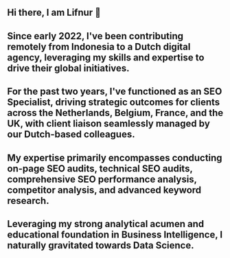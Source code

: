 ## Hi there, I am Lifnur 👋
## Since early 2022, I've been contributing remotely from Indonesia to a Dutch digital agency, leveraging my skills and expertise to drive their global initiatives.

## For the past two years, I've functioned as an SEO Specialist, driving strategic outcomes for clients across the Netherlands, Belgium, France, and the UK, with client liaison seamlessly managed by our Dutch-based colleagues.
## My expertise primarily encompasses conducting on-page SEO audits, technical SEO audits, comprehensive SEO performance analysis, competitor analysis, and advanced keyword research.

## Leveraging my strong analytical acumen and educational foundation in Business Intelligence, I naturally gravitated towards Data Science.

<!--
**DataScientistID/DataScientistID** is a ✨ _special_ ✨ repository because its `README.md` (this file) appears on your GitHub profile.

Here are some ideas to get you started:

- 🔭 I’m currently working on ...
- 🌱 I’m currently learning ...
- 👯 I’m looking to collaborate on ...
- 🤔 I’m looking for help with ...
- 💬 Ask me about ...
- 📫 How to reach me: ...
- 😄 Pronouns: ...
- ⚡ Fun fact: ...
-->
